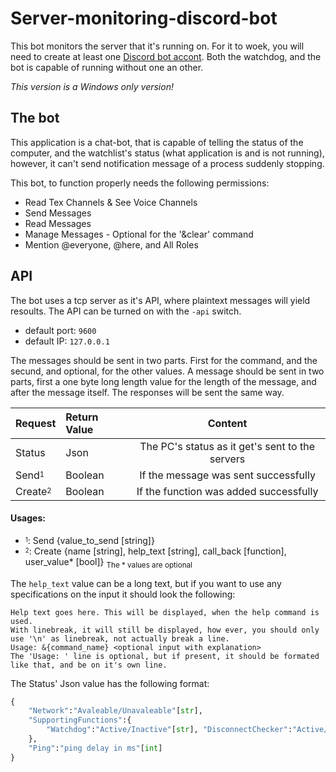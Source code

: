 # Server-monitoring-discord-bot

This bot monitors the server that it's running on.
For it to woek, you will need to create at least one [Discord bot accont](https://discordapp.com/developers/applications/).
Both the watchdog, and the bot is capable of running without one an other.

*This version is a Windows only version!*

## The bot

This application is a chat-bot, that is capable of telling the status of the computer, and the watchlist's status (what application is and is not running), however, it can't send notification message of a process suddenly stopping.

This bot, to function properly needs the following permissions:

* Read Tex Channels & See Voice Channels
* Send Messages
* Read Messages
* Manage Messages - Optional for the '&clear' command
* Mention @everyone, @here, and All Roles

## API

The bot uses a tcp server as it's API, where plaintext messages will yield resoults. 
The API can be turned on with the `-api` switch.
 -  default port: `9600`
 -  default IP: `127.0.0.1`

The messages should be sent in two parts. First for the command, and the secund, and optional, for the other values. A message should be sent in two parts, first a one byte long length value for the length of the message, and after the message itself. The responses will be sent the same way.

|Request                       |Return Value  |Content                                        |
|:-----------------------------|:-------------|:---------------------------------------------:|
|Status                        |Json          |The PC's status as it get's sent to the servers|
|Send<sup><sub>1</sub></sup>   |Boolean       |If the message was sent successfully           |
|Create<sup><sub>2</sub></sup> |Boolean       |If the function was added successfully         |

#### Usages:
 -  <sup><sub>1</sub></sup>: Send {value_to_send [string]}
 -  <sup><sub>2</sub></sup>: Create {name [string], help_text [string], call_back [function], user_value* [bool]}
<sub>The * values are optional</sub>

The `help_text` value can be a long text, but if you want to use any specifications on the input it should look the following:

```
Help text goes here. This will be displayed, when the help command is used.
With linebreak, it will still be displayed, how ever, you should only use '\n' as linebreak, not actually break a line.
Usage: &{command_name} <optional input with explanation>
The 'Usage: ' line is optional, but if present, it should be formated like that, and be on it's own line.
```

The Status' Json value has the following format:

```python
{
    "Network":"Avaleable/Unavaleable"[str],
    "SupportingFunctions":{
        "Watchdog":"Active/Inactive"[str], "DisconnectChecker":"Active/Inactive"[str]
    },
    "Ping":"ping delay in ms"[int]
}
```
